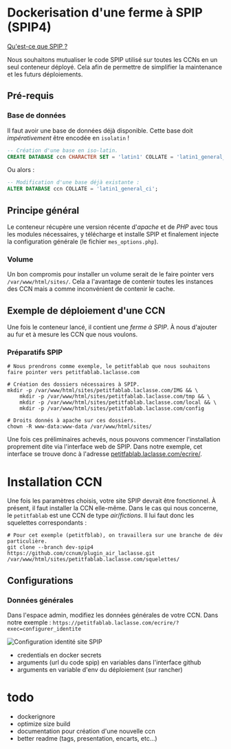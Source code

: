 # Dockerisation d'une ferme à SPIP (SPIP4)

[Qu'est-ce que SPIP ?](https://www.spip.net/fr_rubrique91.html)

Nous souhaitons mutualiser le code SPIP utilisé sur toutes les CCNs en un seul conteneur déployé.
Cela afin de permettre de simplifier la maintenance et les futurs déploiements.

## Pré-requis

### Base de données

Il faut avoir une base de données déjà disponible. Cette base doit *impérativement* être encodée en `isolatin` !
```sql
-- Création d'une base en iso-latin.
CREATE DATABASE ccn CHARACTER SET = 'latin1' COLLATE = 'latin1_general_ci';
```
Ou alors :
```sql
-- Modification d'une base déjà existante :
ALTER DATABASE ccn COLLATE = 'latin1_general_ci';
```


## Principe général

Le conteneur récupère une version récente d'*apache* et de *PHP* avec tous les modules nécessaires, y télécharge et
installe SPIP et finalement injecte la configuration générale (le fichier `mes_options.php`).

### Volume

Un bon compromis pour installer un volume serait de le faire pointer vers `/var/www/html/sites/`. Cela a l'avantage de
contenir toutes les instances des CCN mais a comme inconvénient de contenir le cache.


## Exemple de déploiement d'une CCN

Une fois le conteneur lancé, il contient une *ferme à SPIP*. À nous d'ajouter au fur et à mesure les CCN que nous
voulons.

### Préparatifs SPIP

```shell
# Nous prendrons comme exemple, le petitfablab que nous souhaitons faire pointer vers petitfablab.laclasse.com

# Création des dossiers nécessaires à SPIP.
mkdir -p /var/www/html/sites/petitfablab.laclasse.com/IMG && \
    mkdir -p /var/www/html/sites/petitfablab.laclasse.com/tmp && \
    mkdir -p /var/www/html/sites/petitfablab.laclasse.com/local && \
    mkdir -p /var/www/html/sites/petitfablab.laclasse.com/config

# Droits donnés à apache sur ces dossiers.
chown -R www-data:www-data /var/www/html/sites/
```

Une fois ces préliminaires achevés, nous pouvons commencer l'installation proprement dite via l'interface web de SPIP.
Dans notre exemple, cet interface se trouve donc à l'adresse
[petitfablab.laclasse.com/ecrire/](petitfablab.laclasse.com/ecrire/).

# Installation CCN

Une fois les paramètres choisis, votre site SPIP devrait être fonctionnel. À présent, il faut installer la CCN
elle-même. Dans le cas qui nous concerne, le `petitfablab` est une CCN de type *air*/*fictions*. Il lui faut donc les
squelettes correspondants :
```shell
# Pour cet exemple (petitfblab), on travaillera sur une branche de dév particulière.
git clone --branch dev-spip4 https://github.com/ccnum/plugin_air_laclasse.git /var/www/html/sites/petitfablab.laclasse.com/squelettes/
```

## Configurations

### Données générales

Dans l'espace admin, modifiez les données générales de votre CCN. Dans notre exemple :
`https://petitfablab.laclasse.com/ecrire/?exec=configurer_identite`

![Configuration identité site SPIP](/img/pfl_identité.avif "Configuration identité site SPIP")


- credentials en docker secrets
- arguments (url du code spip) en variables dans l'interface github
- arguments en variable d'env du déploiement (sur rancher)

# todo

- dockerignore
- optimize size build
- documentation pour création d'une nouvelle ccn
- better readme (tags, presentation, encarts, etc...)